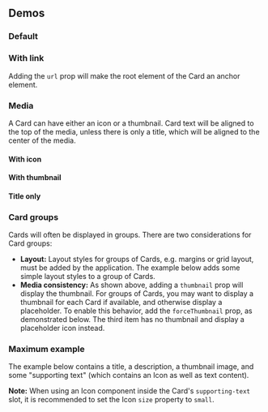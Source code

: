 <script setup>
import CardDefault from '@/../component-demos/card/examples/CardDefault.vue';
import CardWithLink from '@/../component-demos/card/examples/CardWithLink.vue';
import CardWithIcon from '@/../component-demos/card/examples/CardWithIcon.vue';
import CardWithThumbnail from '@/../component-demos/card/examples/CardWithThumbnail.vue';
import CardWithThumbnailTitleOnly from '@/../component-demos/card/examples/CardWithThumbnailTitleOnly.vue';
import CardGroupWithThumbnails from '@/../component-demos/card/examples/CardGroupWithThumbnails.vue';
import CardMaximum from '@/../component-demos/card/examples/CardMaximum.vue';
</script>

## Demos

### Default

<cdx-demo-wrapper :force-controls="true">
<template v-slot:demo>
<card-default />
</template>

<template v-slot:code>

<<< @/../component-demos/card/examples/CardDefault.vue

</template>
</cdx-demo-wrapper>

### With link

Adding the `url` prop will make the root element of the Card an anchor element.

<cdx-demo-wrapper>
<template v-slot:demo>
<card-with-link />
</template>

<template v-slot:code>

<<< @/../component-demos/card/examples/CardWithLink.vue

</template>
</cdx-demo-wrapper>

### Media

A Card can have either an icon or a thumbnail. Card text will be aligned to the top of the media,
unless there is only a title, which will be aligned to the center of the media.

#### With icon

<cdx-demo-wrapper>
<template v-slot:demo>
<card-with-icon />
</template>

<template v-slot:code>

<<< @/../component-demos/card/examples/CardWithIcon.vue

</template>
</cdx-demo-wrapper>

#### With thumbnail

<cdx-demo-wrapper>
<template v-slot:demo>
<card-with-thumbnail />
</template>

<template v-slot:code>

<<< @/../component-demos/card/examples/CardWithThumbnail.vue

</template>
</cdx-demo-wrapper>

#### Title only

<cdx-demo-wrapper>
<template v-slot:demo>
<card-with-thumbnail-title-only />
</template>

<template v-slot:code>

<<< @/../component-demos/card/examples/CardWithThumbnailTitleOnly.vue

</template>
</cdx-demo-wrapper>

### Card groups

Cards will often be displayed in groups. There are two considerations for Card groups:
- **Layout:** Layout styles for groups of Cards, e.g. margins or grid layout, must be added by the
application. The example below adds some simple layout styles to a group of Cards.
- **Media consistency:** As shown above, adding a `thumbnail` prop will display the thumbnail.
For groups of Cards, you may want to display a thumbnail for each Card if available, and otherwise
display a placeholder. To enable this behavior, add the `forceThumbnail` prop, as demonstrated
below.
The third item has no thumbnail and display a placeholder icon instead.

<cdx-demo-wrapper>
<template v-slot:demo>
<card-group-with-thumbnails />
</template>

<template v-slot:code>

<<< @/../component-demos/card/examples/CardGroupWithThumbnails.vue

</template>
</cdx-demo-wrapper>

### Maximum example

The example below contains a title, a description, a thumbnail image, and some
"supporting text" (which contains an Icon as well as text content).

**Note:** When using an Icon component inside the Card's `supporting-text` slot,
it is recommended to set the Icon `size` property to `small`.

<cdx-demo-wrapper>
<template v-slot:demo>
<card-maximum />
</template>

<template v-slot:code>

<<< @/../component-demos/card/examples/CardMaximum.vue

</template>
</cdx-demo-wrapper>
